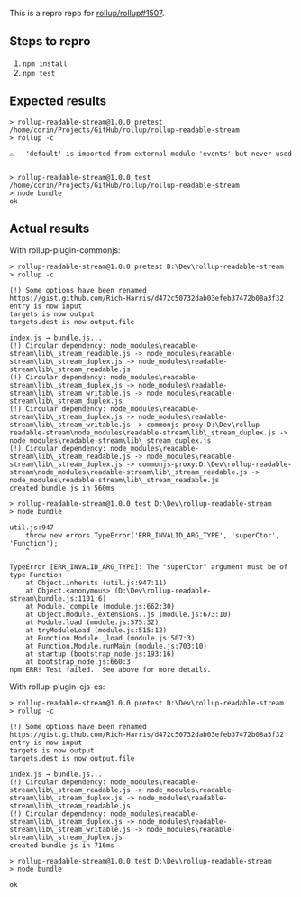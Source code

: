This is a repro repo for [rollup/rollup#1507](https://github.com/rollup/rollup/issues/1507).

## Steps to repro

1. `npm install`
2. `npm test`

## Expected results

    > rollup-readable-stream@1.0.0 pretest /home/corin/Projects/GitHub/rollup/rollup-readable-stream
    > rollup -c

    ⚠️   'default' is imported from external module 'events' but never used


    > rollup-readable-stream@1.0.0 test /home/corin/Projects/GitHub/rollup/rollup-readable-stream
    > node bundle
    ok

## Actual results

With rollup-plugin-commonjs:

```
> rollup-readable-stream@1.0.0 pretest D:\Dev\rollup-readable-stream
> rollup -c

(!) Some options have been renamed
https://gist.github.com/Rich-Harris/d472c50732dab03efeb37472b08a3f32
entry is now input
targets is now output
targets.dest is now output.file

index.js → bundle.js...
(!) Circular dependency: node_modules\readable-stream\lib\_stream_readable.js -> node_modules\readable-stream\lib\_stream_duplex.js -> node_modules\readable-stream\lib\_stream_readable.js
(!) Circular dependency: node_modules\readable-stream\lib\_stream_duplex.js -> node_modules\readable-stream\lib\_stream_writable.js -> node_modules\readable-stream\lib\_stream_duplex.js
(!) Circular dependency: node_modules\readable-stream\lib\_stream_duplex.js -> node_modules\readable-stream\lib\_stream_writable.js ->  commonjs-proxy:D:\Dev\rollup-readable-stream\node_modules\readable-stream\lib\_stream_duplex.js -> node_modules\readable-stream\lib\_stream_duplex.js
(!) Circular dependency: node_modules\readable-stream\lib\_stream_readable.js -> node_modules\readable-stream\lib\_stream_duplex.js ->  commonjs-proxy:D:\Dev\rollup-readable-stream\node_modules\readable-stream\lib\_stream_readable.js -> node_modules\readable-stream\lib\_stream_readable.js
created bundle.js in 560ms

> rollup-readable-stream@1.0.0 test D:\Dev\rollup-readable-stream
> node bundle

util.js:947
    throw new errors.TypeError('ERR_INVALID_ARG_TYPE', 'superCtor', 'Function');
    ^

TypeError [ERR_INVALID_ARG_TYPE]: The "superCtor" argument must be of type Function
    at Object.inherits (util.js:947:11)
    at Object.<anonymous> (D:\Dev\rollup-readable-stream\bundle.js:1101:6)
    at Module._compile (module.js:662:30)
    at Object.Module._extensions..js (module.js:673:10)
    at Module.load (module.js:575:32)
    at tryModuleLoad (module.js:515:12)
    at Function.Module._load (module.js:507:3)
    at Function.Module.runMain (module.js:703:10)
    at startup (bootstrap_node.js:193:16)
    at bootstrap_node.js:660:3
npm ERR! Test failed.  See above for more details.
```

With rollup-plugin-cjs-es:

```
> rollup-readable-stream@1.0.0 pretest D:\Dev\rollup-readable-stream
> rollup -c

(!) Some options have been renamed
https://gist.github.com/Rich-Harris/d472c50732dab03efeb37472b08a3f32
entry is now input
targets is now output
targets.dest is now output.file

index.js → bundle.js...
(!) Circular dependency: node_modules\readable-stream\lib\_stream_readable.js -> node_modules\readable-stream\lib\_stream_duplex.js -> node_modules\readable-stream\lib\_stream_readable.js
(!) Circular dependency: node_modules\readable-stream\lib\_stream_duplex.js -> node_modules\readable-stream\lib\_stream_writable.js -> node_modules\readable-stream\lib\_stream_duplex.js
created bundle.js in 716ms

> rollup-readable-stream@1.0.0 test D:\Dev\rollup-readable-stream
> node bundle

ok
```
